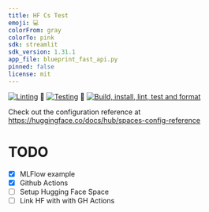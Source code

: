 ```yaml
---
title: HF Cs Test
emoji: 💻
colorFrom: gray
colorTo: pink
sdk: streamlit
sdk_version: 1.31.1
app_file: blueprint_fast_api.py
pinned: false
license: mit
---
```


[![Linting](https://github.com/sycod/OC_P5_SoF/actions/workflows/linting.yaml/badge.svg)](https://github.com/sycod/OC_P5_SoF/actions/workflows/linting.yaml) 🔹 [![Testing](https://github.com/sycod/OC_P5_SoF/actions/workflows/testing.yaml/badge.svg)](https://github.com/sycod/OC_P5_SoF/actions/workflows/testing.yaml) 🔹 [![Build, install, lint, test and format](https://github.com/sycod/OC_P5_SoF/actions/workflows/main.yaml/badge.svg)](https://github.com/sycod/OC_P5_SoF/actions/workflows/main.yaml)

Check out the configuration reference at https://huggingface.co/docs/hub/spaces-config-reference

# TODO

- [x] MLFlow example
- [x] Github Actions  
- [ ] Setup Hugging Face Space  
- [ ] Link HF with with GH Actions  
